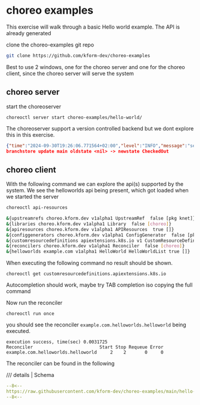# choreo examples

This exercise will walk through a basic Hello world example. The API is already generated

clone the choreo-examples git repo

```bash
git clone https://github.com/kform-dev/choreo-examples
```

Best to use 2 windows, one for the choreo server and one for the choreo client, since the choreo server will serve the system

## choreo server

start the choreoserver

```
choreoctl server start choreo-examples/hello-world/
```

The choreoserver support a version controlled backend but we dont explore this in this exercise.

```json
{"time":"2024-09-30T19:26:06.771564+02:00","level":"INFO","message":"server started","logger":"choreoctl-logger","data":{"name":"choreoServer","address":"127.0.0.1:51000"}}
branchstore update main oldstate <nil> -> newstate CheckedOut
```

## choreo client

With the following command we can explore the api(s) supported by the system. We see the helloworlds api being present, which got loaded when we started the server

```bash
choreoctl api-resources
```

```bash
&{upstreamrefs choreo.kform.dev v1alpha1 UpstreamRef  false [pkg knet]}
&{libraries choreo.kform.dev v1alpha1 Library  false [choreo]}
&{apiresources choreo.kform.dev v1alpha1 APIResources  true []}
&{configgenerators choreo.kform.dev v1alpha1 ConfigGenerator  false [pkg knet]}
&{customresourcedefinitions apiextensions.k8s.io v1 CustomResourceDefinition  false []}
&{reconcilers choreo.kform.dev v1alpha1 Reconciler  false [choreo]}
&{helloworlds example.com v1alpha1 HelloWorld HelloWorldList true []}
```

When executing the following command no result should be shown.  

```
choreoctl get customresourcedefinitions.apiextensions.k8s.io
```

Autocompletion should work, maybe try TAB completion iso copying the full command

Now run the reconciler

```
choreoctl run once
```

you should see the reconciler `example.com.helloworlds.helloworld` being executed.

```
execution success, time(sec) 0.0031725
Reconciler                         Start Stop Requeue Error
example.com.helloworlds.helloworld     2    2       0     0
```

The reconciler can be found in the following

/// details | Schema

```yaml
--8<--
https://raw.githubusercontent.com/kform-dev/choreo-examples/main/hello-world/reconcilers/example.com.helloworlds.test.yaml
--8<--
```